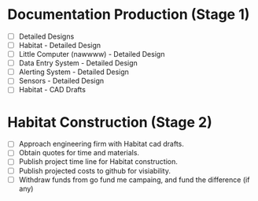 # Documentation Production (Stage 1) 

- [ ] Detailed Designs
 - [ ] Habitat - Detailed Design
 - [ ] Little Computer (nawwww) - Detailed Design
 - [ ] Data Entry System - Detailed Design
 - [ ] Alerting System - Detailed Design
 - [ ] Sensors - Detailed Design
- [ ] Habitat - CAD Drafts

 # Habitat Construction (Stage 2)
 
 - [ ] Approach engineering firm with Habitat cad drafts. 
  - [ ] Obtain quotes for time and materials.
  - [ ] Publish project time line for Habitat construction.
  - [ ] Publish projected costs to github for visiability.
 - [ ] Withdraw funds from go fund me campaing, and fund the difference (if any) 
